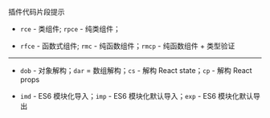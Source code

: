 插件代码片段提示 

- `rce` - 类组件; `rpce` - 纯类组件；

- `rfce` - 函数式组件; `rmc` - 纯函数组件；`rmcp` - 纯函数组件 + 类型验证

---

- `dob` - 对象解构；`dar` = 数组解构；`cs` - 解构 React state；`cp` - 解构 React props

- `imd` - ES6 模块化导入；`imp` - ES6 模块化默认导入；`exp` - ES6 模块化默认导出
